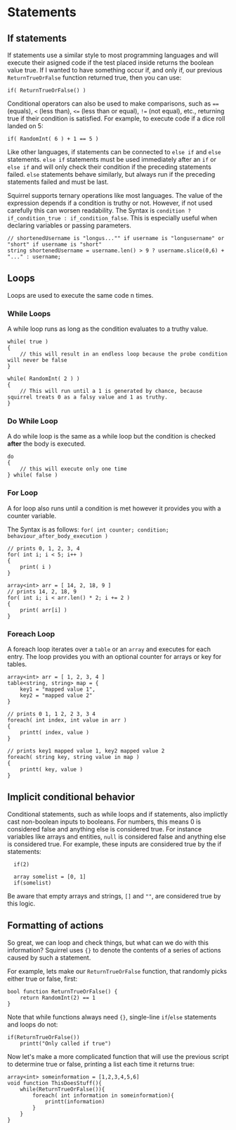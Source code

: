 # Statements

## If statements

If statements use a similar style to most programming languages and will execute their asigned code if the test placed inside returns the boolean value true. If I wanted to have something occur if, and only if, our previous `ReturnTrueOrFalse` function returned true, then you can use:

```squirrel
if( ReturnTrueOrFalse() )
```

Conditional operators can also be used to make comparisons, such as `==` (equals), `<` (less than), `<=` (less than or equal), `!=` (not equal), etc., returning true if their condition is satisfied. For example, to execute code if a dice roll landed on 5:

```squirrel
if( RandomInt( 6 ) + 1 == 5 )
```

Like other languages, if statements can be connected to `else if` and `else` statements. `else if` statements must be used immediately after an `if` or `else if` and will only check their condition if the preceding statements failed. `else` statements behave similarly, but always run if the preceding statements failed and must be last.

Squirrel supports ternary operations like most languages. The value of the expression depends if a condition is truthy or not. However, if not used carefully this can worsen readability.
The Syntax is `condition ? if_condition_true : if_condition_false`. This is especially useful when declaring variables or passing parameters.

```squirrel
// shortenedUsername is "longus..."" if username is "longusername" or "short" if username is "short"
string shortenedUsername = username.len() > 9 ? username.slice(0,6) + "..." : username;
```

## Loops

Loops are used to execute the same code n times.

### While Loops

A while loop runs as long as the condition evaluates to a truthy value.

```squirrel
while( true )
{
    // this will result in an endless loop because the probe condition will never be false
}

while( RandomInt( 2 ) )
{
    // This will run until a 1 is generated by chance, because squirrel treats 0 as a falsy value and 1 as truthy.
}
```

### Do While Loop

A do while loop is the same as a while loop but the condition is checked **after** the body is executed.

```squirrel
do
{
    // this will execute only one time
} while( false )
```

### For Loop

A for loop also runs until a condition is met however it provides you with a counter variable.

The Syntax is as follows: `for( int counter; condition; behaviour_after_body_execution )`

```squirrel
// prints 0, 1, 2, 3, 4
for( int i; i < 5; i++ )
{
    print( i )
}

array<int> arr = [ 14, 2, 18, 9 ]
// prints 14, 2, 18, 9
for( int i; i < arr.len() * 2; i += 2 )
{
    print( arr[i] )
}
```

### Foreach Loop

A foreach loop iterates over a `table` or an `array` and executes for each entry. The loop provides you with an optional counter for arrays or key for tables.

```squirrel
array<int> arr = [ 1, 2, 3, 4 ]
table<string, string> map = {
    key1 = "mapped value 1",
    key2 = "mapped value 2"
}

// prints 0 1, 1 2, 2 3, 3 4
foreach( int index, int value in arr )
{
    printt( index, value )
}

// prints key1 mapped value 1, key2 mapped value 2
foreach( string key, string value in map )
{
    printt( key, value )
}
```

## Implicit conditional behavior

Conditional statements, such as while loops and if statements, also implictly cast non-boolean inputs to booleans. For numbers, this means 0 is considered false and anything else is considered true. For instance variables like arrays and entities, `null` is considered false and anything else is considered true. For example, these inputs are considered true by the if statements:

```squirrel
  if(2)
```

```squirrel
  array somelist = [0, 1]
  if(somelist)
```

Be aware that empty arrays and strings, `[]` and `""`, are considered true by this logic.

## Formatting of actions
So great, we can loop and check things, but what can we do with this information? Squirrel uses `{}` to denote the contents of a series of actions caused by such a statement.

For example, lets make our `ReturnTrueOrFalse` function, that randomly picks either true or false, first:

```squirrel
bool function ReturnTrueOrFalse() {
    return RandomInt(2) == 1
}
```

Note that while functions always need `{}`, single-line `if`/`else` statements and loops do not:


```squirrel
if(ReturnTrueOrFalse())
    printt("Only called if true")
```

Now let's make a more complicated function that will use the previous script to determine true or false, printing a list each time it returns true:

```squirrel
array<int> someinformation = [1,2,3,4,5,6]
void function ThisDoesStuff(){
    while(ReturnTrueOrFalse()){
        foreach( int information in someinformation){
            printt(information)
        }
    }
}
```
